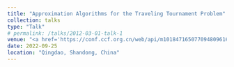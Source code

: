 ```yaml
---
title: "Approximation Algorithms for the Traveling Tournament Problem"
collection: talks
type: "Talk"
# permalink: /talks/2012-03-01-talk-1
venue: "<a href='https://conf.ccf.org.cn/web/api/m1018471650770948096166286416383.action'>Third National Outstanding Doctoral Forum in Theoretical Computer Science</a> of China Computer Federation"
date: 2022-09-25
location: "Qingdao, Shandong, China"
---
```




